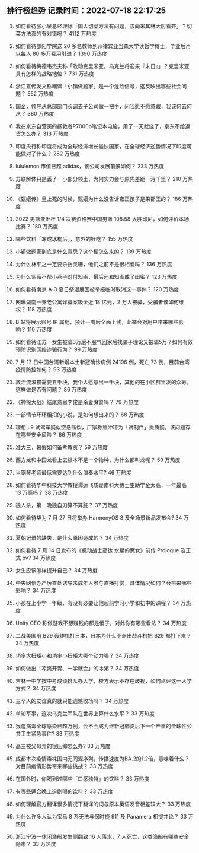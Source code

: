 
## 排行榜趋势 记录时间：2022-07-18 22:17:25
  
  1. 如何看待张小泉总经理称「国人切菜方法有问题，该向米其林大厨看齐」？切菜方法真的有对错吗？ 4112 万热度
    
  2. 如何看待邵阳学院送 20 多名教师到菲律宾亚当森大学读哲学博士，毕业后再以每人 80 多万费用引进？ 1390 万热度
    
  3. 如何看待梅德韦杰夫称「敢动克里米亚，乌克兰将迎来『末日』」？克里米亚具有怎样的战略地位？ 731 万热度
    
  4. 浙江宣传发文称嘲讽「小镇做题家」是一个危险信号，这反映出哪些社会问题？ 552 万热度
    
  5. 国企，领导从总部部门长调去子公司做一把手，问我愿不愿意跟，我该何去何从？ 380 万热度
    
  6. 我在京东自营买的拯救者R7000p笔记本电脑，用了一天就烧了，京东不给退货怎么办？ 313 万热度
    
  7. 印度央行称印度将成为全球经济增长最快国家，在全球经济逆势情况下印度可能做对了什么？ 282 万热度
    
  8. lululemon 市值已超 adidas，该公司发展前景如何？ 233 万热度
    
  9. 苏联解体只是丢了一小部分领土，为何实力会与原先差距一泻千里？ 210 万热度
    
  10. 《甄嬛传》皇上死的时候，甄嬛为什么没告诉雍正孩子是果郡王的？ 186 万热度
    
  11. 2022 男篮亚洲杯 1/4 决赛资格赛中国男篮 108:58 大胜印尼，如何评价本场比赛？ 180 万热度
    
  12. 哪些饮料「冻成冰棍后」，意外的好吃？ 155 万热度
    
  13. 小镇做题家到底是什么意思？这个梗怎么来的？ 139 万热度
    
  14. 为什么林平之一定要杀岳灵珊，他们之前不是很相爱吗？ 136 万热度
    
  15. 为什么紫薇不帮小燕子对付知画，最后还和知画成了闺蜜？ 123 万热度
    
  16. 如何看待南京 A-3 夏日祭漫展因被举报临时取消这一事件？ 120 万热度
    
  17. 网曝湖南一养老公寓诈骗案吸金近 18 亿元，2 万人被骗，受骗者该如何维权？ 118 万热度
    
  18. B 站将展示账号 IP 属地，预计一周后全面上线，此举会对用户带来哪些影响？ 110 万热度
    
  19. 如何看待江苏一女生被骗3万后不服气回家后找骗子理论又被骗5万？如何有效预防识别网络诈骗行为？ 99 万热度
    
  20. 7 月 17 日中国台湾新增本土新冠确诊病例 24196 例，死亡 73 例，目前台湾疫情防控如何？ 93 万热度
    
  21. 救治流浪猫需要五千块，我个人愿意出一千块，其他的在小区群里发的众筹，这样做是否有问题？ 86 万热度
    
  22. 《神探大战》结尾意思李俊是杀妻魔警吗？ 79 万热度
    
  23. 一部情节环环相扣的小说，是如何想出来的？ 68 万热度
    
  24. 理想 L9 试驾车疑似空悬断裂，厂家称缓冲环为「试制件」受质疑，该问题存在哪些安全风险？ 66 万热度
    
  25. 准大三，暑假如何备考教资？ 59 万热度
    
  26. 西方龙和中国龙看上去根本不是一个物种，为什么都叫龙呢？ 59 万热度
    
  27. 当钢琴老师最低需要达到什么演奏水平? 46 万热度
    
  28. 如何看待华中科技大学教授谭运飞质疑南科大博士生助学金太高，一年最高 13 万高吗？ 38 万热度
    
  29. 狼人杀，第一晚狼自刀算不算脏？ 37 万热度
    
  30. 如何看待华为 7 月 27 日将举办 HarmonyOS 3 及全场景新品发布会? 34 万热度
    
  31. 夏朝记录的缺失，是什么原因造成的？ 34 万热度
    
  32. 如何看待 7 月 14 日发布的《机动战士高达 水星的魔女》前传 Prologue 及正式 pv? 34 万热度
    
  33. 女生应该怎样提升自己？ 34 万热度
    
  34. 中央网信办严厉查处诱导未成年人参与直播打赏，具体情况如何？会带来哪些影响？ 34 万热度
    
  35. 小孩在上小学一年级，有没有必要让他超前学习小学和初中的课程？ 34 万热度
    
  36. Unity CEO 称做游戏不想赚钱的都是傻子，对此你有哪些看法？ 34 万热度
    
  37. 二战美国用 B29 轰炸机打日本，日本为什么不派出战斗机把 B29 都打下来？ 34 万热度
    
  38. 功率大扭矩小和功率小扭矩大哪个动力强？ 34 万热度
    
  39. 如何做出「凉爽开胃、一学就会」的冰粥？ 34 万热度
    
  40. 吉林一中学按中考成绩排队办入学，校方表示不存在歧视，如何点评这一入学方式？ 34 万热度
    
  41. 三个人的友谊真的就只能遗憾收场吗？ 34 万热度
    
  42. 单论军事，这次乌克兰军队在世界上算什么水平？ 33 万热度
    
  43. 猴痘病毒全球感染已超万例，会不会成为继新冠肺炎后下一个严重的全球性公共卫生紧急事件? 33 万热度
    
  44. 高三被父母弄的很压抑怎么办? 33 万热度
    
  45. 成都本次疫情毒株国内无同源序列，传播速度为BA.2的1.2倍，意味着什么？对目前疫情形势带来哪些挑战？ 33 万热度
    
  46. 在国外时，你喝到过哪些「口感独特」的饮料？ 33 万热度
    
  47. 有哪些适合晚上追剧喝的饮料？ 33 万热度
    
  48. 如何理解官方翻译很多情况下翻译的词与原本英语发音相差较大？ 33 万热度
    
  49. 为什么许多人认为宝马 8 系无法与保时捷 911 及 Panamera 相提并论？ 33 万热度
    
  50. 浙江宁波一休闲渔船发生侧翻致 16 人落水，7 人死亡，这类渔船有哪些安全隐患？ 33 万热度
    
